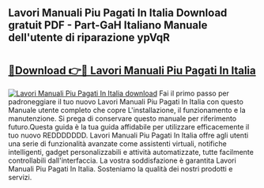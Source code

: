 ## Lavori Manuali Piu Pagati In Italia Download gratuit PDF - Part-GaH Italiano Manuale dell'utente di riparazione ypVqR

# <h2><a href="http://dfadfi.blite.top/?on=Lavori+Manuali+Piu+Pagati+In+Italia">🔗Download 👉🔴 Lavori Manuali Piu Pagati In Italia</a></h2>

[![Lavori Manuali Piu Pagati In Italia download](https://i.imgur.com/lujVjoI.png)](http://dfadfi.blite.top/?on=Lavori+Manuali+Piu+Pagati+In+Italia)
Fai il primo passo per padroneggiare il tuo nuovo Lavori Manuali Piu Pagati In Italia con questo Manuale utente completo che copre L'installazione, il funzionamento e la manutenzione. Si prega di conservare questo manuale per riferimento futuro.Questa guida è la tua guida affidabile per utilizzare efficacemente il tuo nuovo REDDDDDDD. Lavori Manuali Piu Pagati In Italia offre agli utenti una serie di funzionalità avanzate come assistenti virtuali, notifiche intelligenti, gadget personalizzabili e attività automatizzate, tutte facilmente controllabili dall'interfaccia. La vostra soddisfazione è garantita Lavori Manuali Piu Pagati In Italia. Sosteniamo la qualità dei nostri prodotti e servizi.
